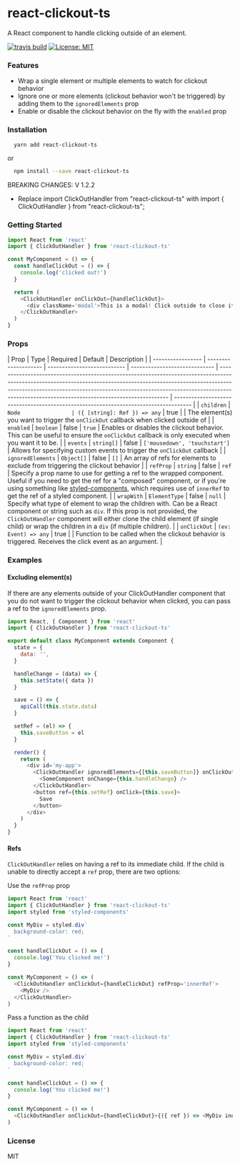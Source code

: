 # react-clickout-ts

A React component to handle clicking outside of an element.

[![travis build](https://img.shields.io/travis/k2p-ed/react-clickout-handler.svg?style=flat-square)](https://travis-ci.org/k2p-ed/react-clickout-handler)
[![License: MIT](https://img.shields.io/badge/License-MIT-yellow.svg?style=flat-square)](https://opensource.org/licenses/MIT)

### Features

- Wrap a single element or multiple elements to watch for clickout behavior
- Ignore one or more elements (clickout behavior won't be triggered) by adding them to the `ignoredElements` prop
- Enable or disable the clickout behavior on the fly with the `enabled` prop

### Installation

```sh
  yarn add react-clickout-ts
```

or

```sh
  npm install --save react-clickout-ts
```

BREAKING CHANGES: V 1.2.2

- Replace import ClickOutHandler from "react-clickout-ts" with import { ClickOutHandler } from "react-clickout-ts";

### Getting Started

```js
import React from 'react'
import { ClickOutHandler } from 'react-clickout-ts'

const MyComponent = () => {
  const handleClickOut = () => {
    console.log('clicked out!')
  }

  return (
    <ClickOutHandler onClickOut={handleClickOut}>
      <div className='modal'>This is a modal! Click outside to close it.</div>
    </ClickOutHandler>
  )
}
```

### Props

| Prop              | Type                 | Required                    | Default                       | Description                                                                                                                                                                                                                                                                                            |
| ----------------- | -------------------- | --------------------------- | ----------------------------- | ------------------------------------------------------------------------------------------------------------------------------------------------------------------------------------------------------------------------------------------------------------------------------------------------------ | ------------------------------------------------------------------------------------ |
| `children`        | `Node                | ({ [string]: Ref }) => any` | true                          |                                                                                                                                                                                                                                                                                                        | The element(s) you want to trigger the `onClickOut` callback when clicked outside of |
| `enabled`         | `boolean`            | false                       | `true`                        | Enables or disables the clickout behavior. This can be useful to ensure the `onClickOut` callback is only executed when you want it to be.                                                                                                                                                             |
| `events`          | `string[]`           | false                       | `['mousedown', 'touchstart']` | Allows for specifying custom events to trigger the `onClickOut` callback                                                                                                                                                                                                                               |
| `ignoredElements` | `Object[]`           | false                       | `[]`                          | An array of refs for elements to exclude from triggering the clickout behavior                                                                                                                                                                                                                         |
| `refProp`         | `string`             | false                       | `ref`                         | Specify a prop name to use for getting a ref to the wrapped component. Useful if you need to get the ref for a "composed" component, or if you're using something like [styled-components](https://www.styled-components.com/), which requires use of `innerRef` to get the ref of a styled component. |
| `wrapWith`        | `ElementType`        | false                       | `null`                        | Specify what type of element to wrap the children with. Can be a React component or string such as `div`. If this prop is not provided, the `ClickOutHandler` component will either clone the child element (if single child) or wrap the children in a `div` (if multiple children).                  |
| `onClickOut`      | `(ev: Event) => any` | true                        |                               | Function to be called when the clickout behavior is triggered. Receives the click event as an argument.                                                                                                                                                                                                |

### Examples

#### Excluding element(s)

If there are any elements outside of your ClickOutHandler component that you do not want to trigger the clickout behavior when clicked, you can pass a ref to the `ignoredElements` prop.

```js
import React, { Component } from 'react'
import { ClickOutHandler } from 'react-clickout-ts'

export default class MyComponent extends Component {
  state = {
    data: '',
  }

  handleChange = (data) => {
    this.setState({ data })
  }

  save = () => {
    apiCall(this.state.data)
  }

  setRef = (el) => {
    this.saveButton = el
  }

  render() {
    return (
      <div id='my-app'>
        <ClickOutHandler ignoredElements={[this.saveButton]} onClickOut={handleClickOut}>
          <SomeComponent onChange={this.handleChange} />
        </ClickOutHandler>
        <button ref={this.setRef} onClick={this.save}>
          Save
        </button>
      </div>
    )
  }
}
```

#### Refs

`ClickOutHandler` relies on having a ref to its immediate child. If the child is unable to directly accept a `ref` prop, there are two options:

Use the `refProp` prop

```js
import React from 'react'
import { ClickOutHandler } from 'react-clickout-ts'
import styled from 'styled-components'

const MyDiv = styled.div`
  background-color: red;
`

const handleClickOut = () => {
  console.log('You clicked me!')
}

const MyComponent = () => (
  <ClickOutHandler onClickOut={handleClickOut} refProp='innerRef'>
    <MyDiv />
  </ClickOutHandler>
)
```

Pass a function as the child

```js
import React from 'react'
import { ClickOutHandler } from 'react-clickout-ts'
import styled from 'styled-components'

const MyDiv = styled.div`
  background-color: red;
`

const handleClickOut = () => {
  console.log('You clicked me!')
}

const MyComponent = () => (
  <ClickOutHandler onClickOut={handleClickOut}>{({ ref }) => <MyDiv innerRef={ref} />}</ClickOutHandler>
)
```

### License

MIT
